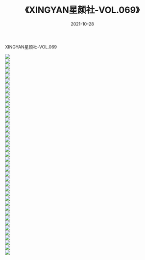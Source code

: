 ﻿---
layout: post
title:  《XINGYAN星颜社-VOL.069》
date:   2021-10-28
img: http://img.660000.xyz/Sharelink/网络美图/2021/XINGYAN星颜社-VOL.069/000.jpg
categories: [美女, 清纯, 唯美]
---

XINGYAN星颜社-VOL.069

  ![](http://img.660000.xyz/Sharelink/网络美图/2021/XINGYAN星颜社-VOL.069/001.jpg) <br> ![](http://img.660000.xyz/Sharelink/网络美图/2021/XINGYAN星颜社-VOL.069/002.jpg) <br> ![](http://img.660000.xyz/Sharelink/网络美图/2021/XINGYAN星颜社-VOL.069/003.jpg) <br> ![](http://img.660000.xyz/Sharelink/网络美图/2021/XINGYAN星颜社-VOL.069/004.jpg) <br> ![](http://img.660000.xyz/Sharelink/网络美图/2021/XINGYAN星颜社-VOL.069/005.jpg) <br> ![](http://img.660000.xyz/Sharelink/网络美图/2021/XINGYAN星颜社-VOL.069/006.jpg) <br> ![](http://img.660000.xyz/Sharelink/网络美图/2021/XINGYAN星颜社-VOL.069/007.jpg) <br> ![](http://img.660000.xyz/Sharelink/网络美图/2021/XINGYAN星颜社-VOL.069/008.jpg) <br> ![](http://img.660000.xyz/Sharelink/网络美图/2021/XINGYAN星颜社-VOL.069/009.jpg) <br> ![](http://img.660000.xyz/Sharelink/网络美图/2021/XINGYAN星颜社-VOL.069/010.jpg) <br> ![](http://img.660000.xyz/Sharelink/网络美图/2021/XINGYAN星颜社-VOL.069/011.jpg) <br> ![](http://img.660000.xyz/Sharelink/网络美图/2021/XINGYAN星颜社-VOL.069/012.jpg) <br> ![](http://img.660000.xyz/Sharelink/网络美图/2021/XINGYAN星颜社-VOL.069/013.jpg) <br> ![](http://img.660000.xyz/Sharelink/网络美图/2021/XINGYAN星颜社-VOL.069/014.jpg) <br> ![](http://img.660000.xyz/Sharelink/网络美图/2021/XINGYAN星颜社-VOL.069/015.jpg) <br> ![](http://img.660000.xyz/Sharelink/网络美图/2021/XINGYAN星颜社-VOL.069/016.jpg) <br> ![](http://img.660000.xyz/Sharelink/网络美图/2021/XINGYAN星颜社-VOL.069/017.jpg) <br> ![](http://img.660000.xyz/Sharelink/网络美图/2021/XINGYAN星颜社-VOL.069/018.jpg) <br> ![](http://img.660000.xyz/Sharelink/网络美图/2021/XINGYAN星颜社-VOL.069/019.jpg) <br> ![](http://img.660000.xyz/Sharelink/网络美图/2021/XINGYAN星颜社-VOL.069/020.jpg) <br> ![](http://img.660000.xyz/Sharelink/网络美图/2021/XINGYAN星颜社-VOL.069/021.jpg) <br> ![](http://img.660000.xyz/Sharelink/网络美图/2021/XINGYAN星颜社-VOL.069/022.jpg) <br> ![](http://img.660000.xyz/Sharelink/网络美图/2021/XINGYAN星颜社-VOL.069/023.jpg) <br> ![](http://img.660000.xyz/Sharelink/网络美图/2021/XINGYAN星颜社-VOL.069/024.jpg) <br> ![](http://img.660000.xyz/Sharelink/网络美图/2021/XINGYAN星颜社-VOL.069/025.jpg) <br> ![](http://img.660000.xyz/Sharelink/网络美图/2021/XINGYAN星颜社-VOL.069/026.jpg) <br> ![](http://img.660000.xyz/Sharelink/网络美图/2021/XINGYAN星颜社-VOL.069/027.jpg) <br> ![](http://img.660000.xyz/Sharelink/网络美图/2021/XINGYAN星颜社-VOL.069/028.jpg) <br> ![](http://img.660000.xyz/Sharelink/网络美图/2021/XINGYAN星颜社-VOL.069/029.jpg) <br> ![](http://img.660000.xyz/Sharelink/网络美图/2021/XINGYAN星颜社-VOL.069/030.jpg) <br> ![](http://img.660000.xyz/Sharelink/网络美图/2021/XINGYAN星颜社-VOL.069/031.jpg) <br> ![](http://img.660000.xyz/Sharelink/网络美图/2021/XINGYAN星颜社-VOL.069/032.jpg) <br> ![](http://img.660000.xyz/Sharelink/网络美图/2021/XINGYAN星颜社-VOL.069/033.jpg) <br> ![](http://img.660000.xyz/Sharelink/网络美图/2021/XINGYAN星颜社-VOL.069/034.jpg) <br> ![](http://img.660000.xyz/Sharelink/网络美图/2021/XINGYAN星颜社-VOL.069/035.jpg) <br> ![](http://img.660000.xyz/Sharelink/网络美图/2021/XINGYAN星颜社-VOL.069/036.jpg) <br> ![](http://img.660000.xyz/Sharelink/网络美图/2021/XINGYAN星颜社-VOL.069/037.jpg) <br> ![](http://img.660000.xyz/Sharelink/网络美图/2021/XINGYAN星颜社-VOL.069/038.jpg) <br> ![](http://img.660000.xyz/Sharelink/网络美图/2021/XINGYAN星颜社-VOL.069/039.jpg) <br> ![](http://img.660000.xyz/Sharelink/网络美图/2021/XINGYAN星颜社-VOL.069/040.jpg) <br> ![](http://img.660000.xyz/Sharelink/网络美图/2021/XINGYAN星颜社-VOL.069/041.jpg) <br>
